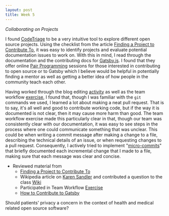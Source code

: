```yaml
---
layout: post
title: Week 5
---
```



*Collaborating on Projects*

I found [CodeTriage][3] to be a very intuitive tool to explore different open source projects. Using the checklist from the article [Finding a Project to Contribute To][1], it was easy to identify projects and evaluate potential documentation issues to work on. With this in mind, I read through the documentation and the contributing docs for [Gatsby.js][7]. I found that they offer online [Pair Programming][9] sessions for those interested in contributing to open source or to Gatsby which I believe would be helpful in potentially finding a mentor as well as getting a better idea of how people in the community teach each other.
	
Having worked through the blog editing [activity][6] as well as the team workflow [exercise][5], I found that, though I was familiar with the `git` commands we used, I learned a lot about making a neat pull request. That is to say, it's all well and good to contribute working code, but if the way it is documented is not clear, then it may cause more harm than good. The team workflow exercise made this particularly clear in that, though our team was consistently clear with our documentation, it was easy to see steps in the process where one could communicate something that was unclear. This could be when writing a commit message after making a change to a file, describing the technical details of an issue, or when requesting changes to a pull request. Consequently, I actively tried to implement "[micro-commits][8]" that briefly documented each incremental change that I made to a file, making sure that each message was clear and concise.	

* Reviewed material from
	* [Finding a Project to Contribute To][1]
	* Wikipedia article on [Karen Sandler][2] and contributed a question to the class [Wiki][4]
	* Participated in Team Workflow [Exercise][5]
	* [How to Contribute to Gatsby][6]


Should patients' privacy a concern in the context of health and medical related open source software?

<!-- reading -->
[1]: https://opensource.guide/how-to-contribute/#finding-a-project-to-contribute-to
[2]: https://en.wikipedia.org/wiki/Karen_Sandler
[3]: https://www.codetriage.com/

<!-- class material -->
[4]: https://github.com/hunter-college-ossd-fall-2019/class-wiki/wiki/Questions-for-Karen-Sandler
[5]: https://github.com/hunter-college-ossd-fall-2019/RAS-Dazzle-workflow.git
[6]: https://github.com/hunter-college-ossd-fall-2019/Zabari-weekly/pull/6

<!-- outside class material -->
[7]: https://www.gatsbyjs.org/contributing/how-to-contribute/
[8]: https://lucasr.org/2011/01/29/micro-commits/
[9]: https://www.gatsbyjs.org/contributing/pair-programming/
